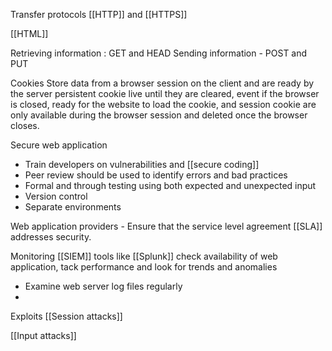 Transfer protocols [[HTTP]] and [[HTTPS]]

[[HTML]]

Retrieving information : GET and HEAD
Sending information - POST and PUT 

Cookies 
	Store data from a browser session on the client and are ready by the server
	persistent cookie live until they are cleared, event if the browser is closed, ready for the website to load the cookie, and session cookie are only available during the browser session and deleted once the browser closes.  
	
	
Secure web application 
 -	Train developers on vulnerabilities and [[secure coding]]
 -	Peer review should be used to identify errors and bad practices 
 -	 Formal and through testing using both expected and unexpected input 
 -	 Version control
 -	 Separate environments

Web application providers 
	- Ensure that the service level agreement [[SLA]] addresses security. 
	
Monitoring 
 [[SIEM]] tools like [[Splunk]] check availability of web application, tack performance and look for trends and anomalies
 -	Examine web server log files regularly 
 -	
	
Exploits 
[[Session attacks]]

[[Input attacks]]


